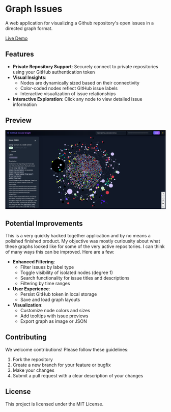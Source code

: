 # Graph Issues

A web application for visualizing a Github repository's open issues in a directed graph format. 

[Live Demo](https://jeettrivedi.github.io/graph-issues)

## Features 

- **Private Repository Support**: Securely connect to private repositories using your GitHub authentication token
- **Visual Insights**: 
  - Nodes are dynamically sized based on their connectivity
  - Color-coded nodes reflect GitHub issue labels
  - Interactive visualization of issue relationships
- **Interactive Exploration**: Click any node to view detailed issue information

## Preview

![Graph Issues Screenshot](./docs/media/screenshot.png)

## Potential Improvements

This is a very quickly hacked together application and by no means a polished finished product. My objective was mostly curiousity about what these graphs looked like for some of the very active repositories. I can think of many ways this can be improved. Here are a few:

- **Enhanced Filtering**:
  - Filter issues by label type
  - Toggle visibility of isolated nodes (degree 1)
  - Search functionality for issue titles and descriptions
  - Filtering by time ranges
- **User Experience**:
  - Persist GitHub token in local storage
  - Save and load graph layouts
- **Visualization**:
  - Customize node colors and sizes
  - Add tooltips with issue previews
  - Export graph as image or JSON

## Contributing

We welcome contributions! Please follow these guidelines:

1. Fork the repository
2. Create a new branch for your feature or bugfix
3. Make your changes
4. Submit a pull request with a clear description of your changes

## License

This project is licensed under the MIT License.